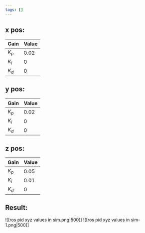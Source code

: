 ```yaml
---
tags: []
---
```



## x pos:
| Gain | Value |
| --- | --- |
| $K_p$ | 0.02 |
| $K_i$ | 0   |
| $K_d$ | 0   |

## y pos:
| Gain | Value |
| --- | --- |
| $K_p$ | 0.02 |
| $K_i$ | 0   |
| $K_d$ | 0   |


## z pos:
| Gain | Value |
| --- | --- |
| $K_p$ | 0.05 |
| $K_i$ | 0.01 |
| $K_d$ | 0   |


## Result: 

![[ros pid xyz values in sim.png|500]]
![[ros pid xyz values in sim-1.png|500]]

